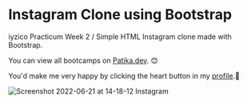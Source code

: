 # Instagram Clone using Bootstrap

iyzico Practicum Week 2 / Simple HTML Instagram clone made with Bootstrap.

You can view all bootcamps on [Patika.dev](https://www.patika.dev/). 😊

You'd make me very happy by clicking the heart button in my [profile](https://app.patika.dev/duvainel).💙

![Screenshot 2022-06-21 at 14-18-12 Instagram](https://user-images.githubusercontent.com/89906672/174888202-d8b3309e-1bcc-489d-b224-e4950b00bf02.png)
